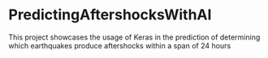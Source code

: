 # PredictingAftershocksWithAI
This project showcases the usage of Keras in the prediction of determining which earthquakes produce aftershocks within a span of 24 hours

